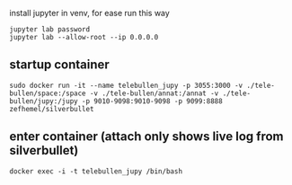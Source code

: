 install jupyter in venv, for ease run this way
```
jupyter lab password
jupyter lab --allow-root --ip 0.0.0.0
```
## startup container
```
sudo docker run -it --name telebullen_jupy -p 3055:3000 -v ./tele-bullen/space:/space -v ./tele-bullen/annat:/annat -v ./tele-bullen/jupy:/jupy -p 9010-9098:9010-9098 -p 9099:8888 zefhemel/silverbullet
```

## enter container (attach only shows live log from silverbullet)
```
docker exec -i -t telebullen_jupy /bin/bash
```
